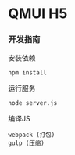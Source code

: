 # QMUI H5

### 开发指南


安装依赖

```
npm install
```

运行服务 

```
node server.js
```

编译JS

```
webpack (打包)
gulp (压缩)

```
